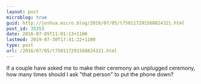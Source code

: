 ```yaml
---
layout: post
microblog: true
guid: http://joshua.micro.blog/2016/07/05/t750117291568824321.html
post_id: 35353
date: 2016-07-05T11:01:13+1100
lastmod: 2019-07-30T17:41:22+1100
type: post
url: /2016/07/05/t750117291568824321.html
---
```

If a couple have asked me to make their ceremony an unplugged ceremony, how many times should I ask "that person" to put the phone down?
